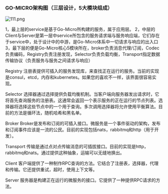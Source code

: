 ### GO-MICRO架构图（三层设计，5大模块组成）

![111.png][1]


  [1]: https://www.skylway.com/usr/uploads/2020/07/2331984594.png

1，最上层的service是基于Go-Micro所构建的服务，属于应用层。
2，中层的Client与Server是第一层中service所包含的服务请求端与服务响应端，它们存在于service中，处于设计中的中游，是Go-Micro体系中一切请求与响应的出入口
3，最下层的便是Go-Micro核心5模块所在，broker负责消息代理/订阅，Codec负责编码，Registry负责注册发现，Selector负责负载均衡，Transport指定数据传输协议（负责服务与服务之间请求与响应）


Registry
注册表提供可插入的服务发现库，来查找正在运行的服务。当前的实现是consul，etcd，内存和kubernetes。如果您的喜欢不一样，该界面很容易实现。

Selector
选择器通过选择提供负载均衡机制。当客户端向服务器发出请求时，它将首先查询服务的注册表。这通常会返回一个表示服务的正在运行的节点列表。选择器将选择这些节点中的一个用于查询。多次调用选择器将允许使用平衡算法。目前的方法是循环法，随机哈希和黑名单。

Broker
Broker是发布和订阅的可插入接口。微服务是一个事件驱动的架构，发布和订阅事件应该是一流的公民。目前的实现包括nats，rabbitmq和http（用于开发）。

Transport
传输是通过点对点传输消息的可插拔接口。目前的实现是http，rabbitmq和nats。通过提供这种抽象，运输可以无缝地换出。

Client
客户端提供了一种制作RPC查询的方法。它结合了注册表，选择器，代理和传输。它还提供重试，超时，使用上下文等。

Server
服务器是构建正在运行的微服务的接口。它提供了一种提供RPC请求的方法。